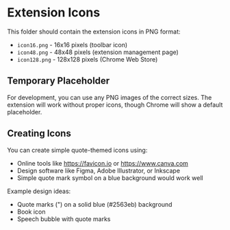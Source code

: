 # Extension Icons

This folder should contain the extension icons in PNG format:

- `icon16.png` - 16x16 pixels (toolbar icon)
- `icon48.png` - 48x48 pixels (extension management page)
- `icon128.png` - 128x128 pixels (Chrome Web Store)

## Temporary Placeholder

For development, you can use any PNG images of the correct sizes. The extension will work without proper icons, though Chrome will show a default placeholder.

## Creating Icons

You can create simple quote-themed icons using:
- Online tools like https://favicon.io or https://www.canva.com
- Design software like Figma, Adobe Illustrator, or Inkscape
- Simple quote mark symbol on a blue background would work well

Example design ideas:
- Quote marks (") on a solid blue (#2563eb) background
- Book icon
- Speech bubble with quote marks
